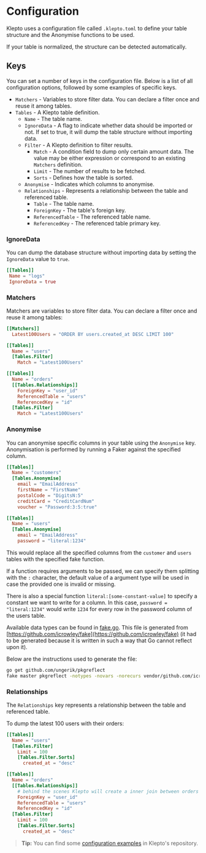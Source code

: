 # Configuration

Klepto uses a configuration file called `.klepto.toml` to define your table structure and the Anonymise functions to be used.

If your table is normalized, the structure can be detected automatically.

## Keys

You can set a number of keys in the configuration file. Below is a list of all configuration options, followed by some examples of specific keys.

- `Matchers` - Variables to store filter data. You can declare a filter once and reuse it among tables.
- `Tables` - A Klepto table definition.
  - `Name` - The table name.
  - `IgnoreData` - A flag to indicate whether data should be imported or not. If set to true, it will dump the table structure without importing data.
  - `Filter` - A Klepto definition to filter results.
    - `Match` - A condition field to dump only certain amount data. The value may be either expression or correspond to an existing `Matchers` definition.
    - `Limit` - The number of results to be fetched.
    - `Sorts` - Defines how the table is sorted.
  - `Anonymise` - Indicates which columns to anonymise.
  - `Relationships` - Represents a relationship between the table and referenced table.
    - `Table` - The table name.
    - `ForeignKey` - The table's foreign key. 
    - `ReferencedTable` - The referenced table name.
    - `ReferencedKey` - The referenced table primary key.

### **IgnoreData**

You can dump the database structure without importing data by setting the `IgnoreData` value to `true`.

```toml
[[Tables]]
 Name = "logs"
 IgnoreData = true
```

### **Matchers**

Matchers are variables to store filter data. You can declare a filter once and reuse it among tables:

```toml
[[Matchers]]
  Latest100Users = "ORDER BY users.created_at DESC LIMIT 100"

[[Tables]]
  Name = "users"
  [Tables.Filter]
    Match = "Latest100Users"

[[Tables]]
  Name = "orders"
  [[Tables.Relationships]]
    ForeignKey = "user_id"
    ReferencedTable = "users"
    ReferencedKey = "id"
  [Tables.Filter]
    Match = "Latest100Users"
```

### **Anonymise**

You can anonymise specific columns in your table using the `Anonymise` key. Anonymisation is performed by running a Faker against the specified column.

```toml
[[Tables]]
  Name = "customers"
  [Tables.Anonymise]
    email = "EmailAddress"
    firstName = "FirstName"
    postalCode = "DigitsN:5"
    creditCard = "CreditCardNum"
    voucher = "Password:3:5:true"

[[Tables]]
  Name = "users"
  [Tables.Anonymise]
    email = "EmailAddress"
    password = "literal:1234"
```

This would replace all the specified columns from the `customer` and `users` tables with the specified fake function.

If a function requires arguments to be passed, we can specify them splitting with the `:` character, the default value of a argument type will be used in case the provided one is invalid or missing.

There is also a special function `literal:[some-constant-value]` to specify a constant we want to write for a column. In this case, `password = "literal:1234"` would write `1234` for every row in the password column of the users table.

Available data types can be found in [fake.go](https://github.com/hellofresh/klepto/blob/master/pkg/anonymiser/fake.go). This file is generated from [https://github.com/icrowley/fake](https://github.com/icrowley/fake) (it had to be generated because it is written in such a way that Go cannot reflect upon it).

Below are the instructions used to generate the file:

```sh
go get github.com/ungerik/pkgreflect
fake master pkgreflect -notypes -novars -norecurs vendor/github.com/icrowley/fake/
```

### **Relationships**

The `Relationships` key represents a relationship between the table and referenced table.

To dump the latest 100 users with their orders:

```toml
[[Tables]]
  Name = "users"
  [Tables.Filter]
    Limit = 100
    [Tables.Filter.Sorts]
      created_at = "desc"

[[Tables]]
  Name = "orders"
  [[Tables.Relationships]]
    # behind the scenes Klepto will create a inner join between orders and users
    ForeignKey = "user_id"
    ReferencedTable = "users"
    ReferencedKey = "id"
  [Tables.Filter]
    Limit = 100
    [Tables.Filter.Sorts]
      created_at = "desc"
```

> **Tip:**
> You can find some [configuration examples](https://github.com/hellofresh/klepto/tree/master/examples) in Klepto's repository.

